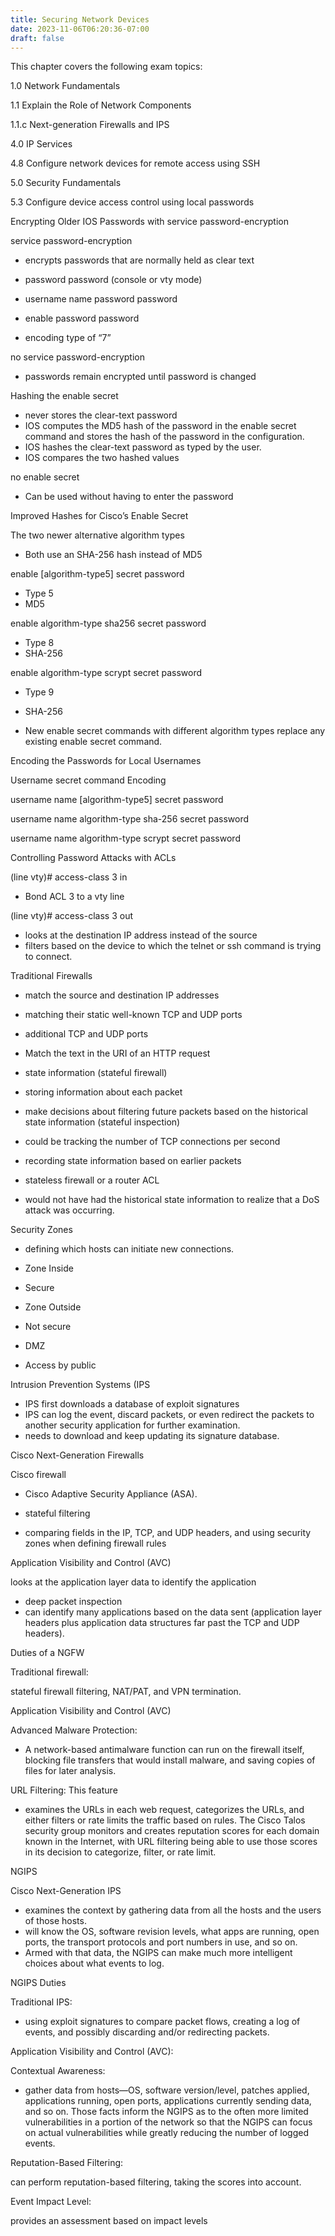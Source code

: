 ```yaml
---
title: Securing Network Devices
date: 2023-11-06T06:20:36-07:00
draft: false
---
```


This chapter covers the following exam topics:

1.0 Network Fundamentals

1.1 Explain the Role of Network Components

1.1.c Next-generation Firewalls and IPS

4.0 IP Services

4.8 Configure network devices for remote access using SSH

5.0 Security Fundamentals

5.3 Configure device access control using local passwords

Encrypting Older IOS Passwords with service password-encryption

service password-encryption

- encrypts passwords that are normally held as clear text

- password password (console or vty mode)
- username name password password
- enable password password

- encoding type of “7”

no service password-encryption

- passwords remain encrypted until password is changed

Hashing the enable secret

- never stores the clear-text password
- IOS computes the MD5 hash of the password in the enable secret command and stores the hash of the password in the configuration.
- IOS hashes the clear-text password as typed by the user.
- IOS compares the two hashed values

no enable secret

- Can be used without having to enter the password

Improved Hashes for Cisco’s Enable Secret

The two newer alternative algorithm types

- Both use an SHA-256 hash instead of MD5

enable \[algorithm-type5\] secret password

- Type 5
- MD5

enable algorithm-type sha256 secret password

- Type 8
- SHA-256

enable algorithm-type scrypt secret password

- Type 9
- SHA-256

- New enable secret commands with different algorithm types replace any existing enable secret command.

Encoding the Passwords for Local Usernames

Username secret command Encoding

username name \[algorithm-type5\] secret password

username name algorithm-type sha-256 secret password

username name algorithm-type scrypt secret password

Controlling Password Attacks with ACLs

(line vty)# access-class 3 in

- Bond ACL 3 to a vty line

(line vty)# access-class 3 out

- looks at the destination IP address instead of the source
- filters based on the device to which the telnet or ssh command is trying to connect.

Traditional Firewalls

- match the source and destination IP addresses
- matching their static well-known TCP and UDP ports
- additional TCP and UDP ports 
- Match the text in the URI of an HTTP request

- state information (stateful firewall)

- storing information about each packet
- make decisions about filtering future packets based on the historical state information (stateful inspection)
- could be tracking the number of TCP connections per second
- recording state information based on earlier packets

- stateless firewall or a router ACL

- would not have had the historical state information to realize that a DoS attack was occurring.

Security Zones

- defining which hosts can initiate new connections.

- Zone Inside

- Secure

- Zone Outside

- Not secure

- DMZ

- Access by public

Intrusion Prevention Systems (IPS

- IPS first downloads a database of exploit signatures
- IPS can log the event, discard packets, or even redirect the packets to another security application for further examination.
- needs to download and keep updating its signature database.

Cisco Next-Generation Firewalls

Cisco  firewall

- Cisco Adaptive Security Appliance (ASA).

- stateful filtering

- comparing fields in the IP, TCP, and UDP headers, and using security zones when defining firewall rules

Application Visibility and Control (AVC)

looks at the application layer data to identify the application

- deep packet inspection
- can identify many applications based on the data sent (application layer headers plus application data structures far past the TCP and UDP headers).

Duties of a NGFW

Traditional firewall:

stateful firewall filtering, NAT/PAT, and VPN termination.

Application Visibility and Control (AVC)

Advanced Malware Protection:

- A network-based antimalware function can run on the firewall itself, blocking file transfers that would install malware, and saving copies of files for later analysis.

URL Filtering: This feature

- examines the URLs in each web request, categorizes the URLs, and either filters or rate limits the traffic based on rules. The Cisco Talos security group monitors and creates reputation scores for each domain known in the Internet, with URL filtering being able to use those scores in its decision to categorize, filter, or rate limit.

NGIPS

Cisco Next-Generation IPS

- examines the context by gathering data from all the hosts and the users of those hosts.
- will know the OS, software revision levels, what apps are running, open ports, the transport protocols and port numbers in use, and so on.
- Armed with that data, the NGIPS can make much more intelligent choices about what events to log.

NGIPS Duties

Traditional IPS:

- using exploit signatures to compare packet flows, creating a log of events, and possibly discarding and/or redirecting packets.

Application Visibility and Control (AVC):

Contextual Awareness:

- gather data from hosts—OS, software version/level, patches applied, applications running, open ports, applications currently sending data, and so on. Those facts inform the NGIPS as to the often more limited vulnerabilities in a portion of the network so that the NGIPS can focus on actual vulnerabilities while greatly reducing the number of logged events.

Reputation-Based Filtering:

can perform reputation-based filtering, taking the scores into account.

Event Impact Level:

provides an assessment based on impact levels
